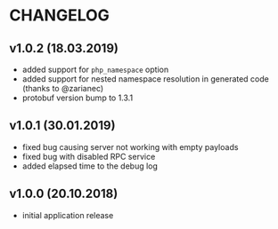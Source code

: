 CHANGELOG
=========

v1.0.2 (18.03.2019)
-------------------
- added support for `php_namespace` option
- added support for nested namespace resolution in generated code
  (thanks to @zarianec)
- protobuf version bump to 1.3.1

v1.0.1 (30.01.2019)
-------------------
- fixed bug causing server not working with empty payloads
- fixed bug with disabled RPC service
- added elapsed time to the debug log

v1.0.0 (20.10.2018)
-------------------
- initial application release
